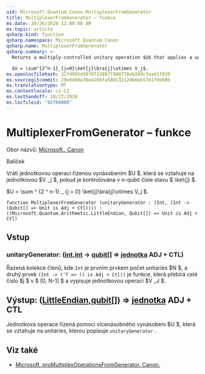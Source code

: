 ```yaml
---
uid: Microsoft.Quantum.Canon.MultiplexerFromGenerator
title: MultiplexerFromGenerator – funkce
ms.date: 10/26/2020 12:00:00 AM
ms.topic: article
qsharp.kind: function
qsharp.namespace: Microsoft.Quantum.Canon
qsharp.name: MultiplexerFromGenerator
qsharp.summary: >-
  Returns a multiply-controlled unitary operation $U$ that applies a unitary $V_j$ when controlled by n-qubit number state $\ket{j}$.

  $U = \sum^{2^n-1}_{j=0}\ket{j}\bra{j}\otimes V_j$.
ms.openlocfilehash: 327d995d3870732887f880778eb289c3aad1f030
ms.sourcegitcommit: 29e0d88a30e4166fa580132124b0eb57e1f0e986
ms.translationtype: MT
ms.contentlocale: cs-CZ
ms.lasthandoff: 10/27/2020
ms.locfileid: "92704009"
---
```

# <a name="multiplexerfromgenerator-function"></a>MultiplexerFromGenerator – funkce

Obor názvů: [Microsoft.. Canon](xref:Microsoft.Quantum.Canon)

Balíček [](https://nuget.org/packages/)


Vrátí jednotkovou operaci řízenou vynásobením $U $, která se vztahuje na jednotkovou $V _j $, pokud je kontrolována v n-qubit čísle stavu $ \ket{j} $.

$U = \sum ^ {2 ^ n-1} _ {j = 0} \ket{j}\bra{j}\otimes V_j $.

```qsharp
function MultiplexerFromGenerator (unitaryGenerator : (Int, (Int -> (Qubit[] => Unit is Adj + Ctl)))) : ((Microsoft.Quantum.Arithmetic.LittleEndian, Qubit[]) => Unit is Adj + Ctl)
```


## <a name="input"></a>Vstup

### <a name="unitarygenerator--intint---qubit--unit-adj--ctl"></a>unitaryGenerator: ([int](xref:microsoft.quantum.lang-ref.int),[int](xref:microsoft.quantum.lang-ref.int) -> [qubit](xref:microsoft.quantum.lang-ref.qubit)[] => [jednotka](xref:microsoft.quantum.lang-ref.unit) ADJ + CTL)

Řazená kolekce členů, kde `Int` je prvním prvkem počet unitaries $N $, a druhý prvek `(Int -> ('T => () is Adj + Ctl))` je funkce, která přebírá celé číslo $j $ v $ [0, N-1] $ a vypisuje jednotkovou operaci $V _J $.



## <a name="output--littleendianqubit--unit-adj--ctl"></a>Výstup: ([LittleEndian](xref:Microsoft.Quantum.Arithmetic.LittleEndian),[qubit](xref:microsoft.quantum.lang-ref.qubit)[]) => [jednotka](xref:microsoft.quantum.lang-ref.unit) ADJ + CTL

Jednotková operace řízená pomocí vícenásobného vynásobení $U $, která se vztahuje na unitaries, kterou popisuje `unitaryGenerator` .

## <a name="see-also"></a>Viz také

- [Microsoft. proMultiplexOperationsFromGenerator. Canon.](xref:Microsoft.Quantum.Canon.MultiplexOperationsFromGenerator)